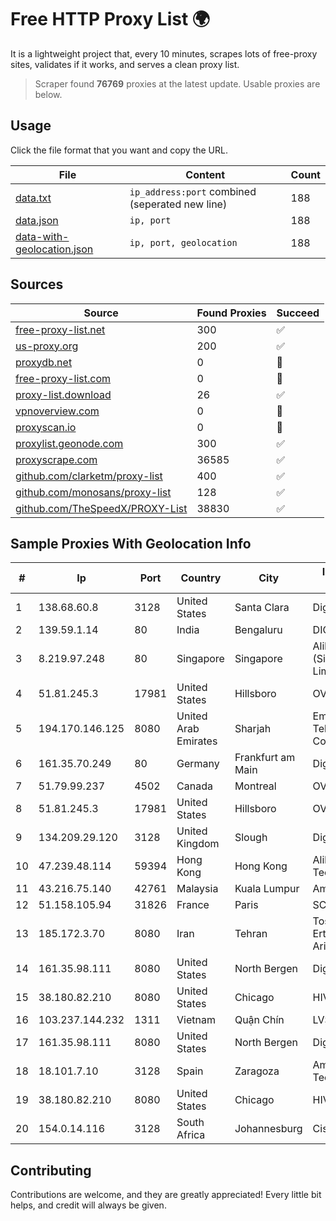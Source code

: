 
# Free HTTP Proxy List 🌍

It is a lightweight project that, every 10 minutes, scrapes lots of free-proxy sites, validates if it works, and serves a clean proxy list.


> Scraper found **76769** proxies at the latest update. Usable proxies are below.

## Usage

Click the file format that you want and copy the URL.


|File|Content|Count|
|----|-------|-----|
|[data.txt](https://raw.githubusercontent.com/themiralay/Proxy-List-World/master/data.txt)|`ip_address:port` combined (seperated new line)|188|
|[data.json](https://raw.githubusercontent.com/themiralay/Proxy-List-World/master/data.json)|`ip, port`|188|
|[data-with-geolocation.json](https://raw.githubusercontent.com/themiralay/Proxy-List-World/master/data-with-geolocation.json)|`ip, port, geolocation`|188|

## Sources

|Source|Found Proxies|Succeed|
|------|-------------|-------|
|[free-proxy-list.net](https://free-proxy-list.net)|300|✅|
|[us-proxy.org](https://www.us-proxy.org)|200|✅|
|[proxydb.net](http://proxydb.net)|0|🚫|
|[free-proxy-list.com](https://free-proxy-list.com/?page=&port=&type%5B%5D=http&type%5B%5D=https&up_time=0&search=Search)|0|🚫|
|[proxy-list.download](https://www.proxy-list.download/HTTP)|26|✅|
|[vpnoverview.com](https://vpnoverview.com/privacy/anonymous-browsing/free-proxy-servers)|0|🚫|
|[proxyscan.io](https://www.proxyscan.io)|0|🚫|
|[proxylist.geonode.com](https://proxylist.geonode.com/api/proxy-list?limit=300&page=1&sort_by=lastChecked&sort_type=desc&protocols=http,https)|300|✅|
|[proxyscrape.com](https://api.proxyscrape.com/v2/?request=displayproxies&protocol=http&timeout=10000&country=all&ssl=all&anonymity=all)|36585|✅|
|[github.com/clarketm/proxy-list](https://raw.githubusercontent.com/clarketm/proxy-list/master/proxy-list-raw.txt)|400|✅|
|[github.com/monosans/proxy-list](https://raw.githubusercontent.com/monosans/proxy-list/main/proxies/http.txt)|128|✅|
|[github.com/TheSpeedX/PROXY-List](https://raw.githubusercontent.com/TheSpeedX/PROXY-List/master/http.txt)|38830|✅|


## Sample Proxies With Geolocation Info

|#|Ip|Port|Country|City|Internet Service Provider|
|-|--|----|-------|----|-------------------------|
|1|138.68.60.8|3128|United States|Santa Clara|DigitalOcean, LLC|
|2|139.59.1.14|80|India|Bengaluru|DIGITALOCEAN|
|3|8.219.97.248|80|Singapore|Singapore|Alibaba Cloud (Singapore) Private Limited|
|4|51.81.245.3|17981|United States|Hillsboro|OVH SAS|
|5|194.170.146.125|8080|United Arab Emirates|Sharjah|Emirates Telecommunications Corporation|
|6|161.35.70.249|80|Germany|Frankfurt am Main|DigitalOcean, LLC|
|7|51.79.99.237|4502|Canada|Montreal|OVH SAS|
|8|51.81.245.3|17981|United States|Hillsboro|OVH SAS|
|9|134.209.29.120|3128|United Kingdom|Slough|DigitalOcean, LLC|
|10|47.239.48.114|59394|Hong Kong|Hong Kong|Alibaba (US) Technology Co., Ltd.|
|11|43.216.75.140|42761|Malaysia|Kuala Lumpur|Amazon.com, Inc.|
|12|51.158.105.94|31826|France|Paris|SCALEWAY|
|13|185.172.3.70|8080|Iran|Tehran|Tose'h Fanavari Ertebabat Pasargad Arian Co. PJS|
|14|161.35.98.111|8080|United States|North Bergen|DigitalOcean, LLC|
|15|38.180.82.210|8080|United States|Chicago|HIVELOCITY, Inc.|
|16|103.237.144.232|1311|Vietnam|Quận Chín|LVSOFT|
|17|161.35.98.111|8080|United States|North Bergen|DigitalOcean, LLC|
|18|18.101.7.10|3128|Spain|Zaragoza|Amazon Technologies Inc.|
|19|38.180.82.210|8080|United States|Chicago|HIVELOCITY, Inc.|
|20|154.0.14.116|3128|South Africa|Johannesburg|Cisp IP3|



## Contributing

Contributions are welcome, and they are greatly appreciated! Every
little bit helps, and credit will always be given.

